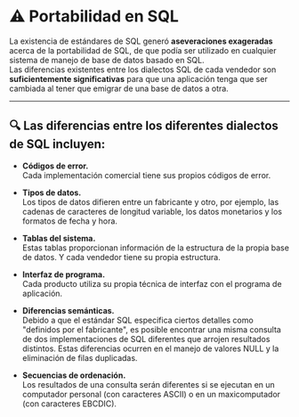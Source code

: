 # ⚠️ Portabilidad en SQL

La existencia de estándares de SQL generó **aseveraciones exageradas** acerca de la portabilidad de SQL, de que podía ser utilizado en cualquier sistema de manejo de base de datos basado en SQL.  
Las diferencias existentes entre los dialectos SQL de cada vendedor son **suficientemente significativas** para que una aplicación tenga que ser cambiada al tener que emigrar de una base de datos a otra.

---

## 🔍 Las diferencias entre los diferentes dialectos de SQL incluyen:

- **Códigos de error.**  
  Cada implementación comercial tiene sus propios códigos de error.

- **Tipos de datos.**  
  Los tipos de datos difieren entre un fabricante y otro, por ejemplo, las cadenas de caracteres de longitud variable, los datos monetarios y los formatos de fecha y hora.

- **Tablas del sistema.**  
  Estas tablas proporcionan información de la estructura de la propia base de datos. Y cada vendedor tiene su propia estructura.

- **Interfaz de programa.**  
  Cada producto utiliza su propia técnica de interfaz con el programa de aplicación.

- **Diferencias semánticas.**  
  Debido a que el estándar SQL especifica ciertos detalles como "definidos por el fabricante", es posible encontrar una misma consulta de dos implementaciones de SQL diferentes que arrojen resultados distintos. Estas diferencias ocurren en el manejo de valores NULL y la eliminación de filas duplicadas.

- **Secuencias de ordenación.**  
  Los resultados de una consulta serán diferentes si se ejecutan en un computador personal (con caracteres ASCII) o en un maxicomputador (con caracteres EBCDIC).
